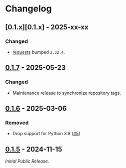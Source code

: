 # Changelog

<!--------------------------------------------------------------------->

## [0.1.x][0.1.x] - 2025-xx-xx

### Changed

* [requests][requests] bumped `2.32.4`.

<!--------------------------------------------------------------------->

## [0.1.7][0.1.7] - 2025-05-23

### Changed

* Maintenance release to synchronize repository tags.

<!--------------------------------------------------------------------->

## [0.1.6][0.1.6] - 2025-03-06

### Removed

* Drop support for Python 3.8 ([#5][issue5])

<!--------------------------------------------------------------------->

## [0.1.5][0.1.5] - 2024-11-15

_Initial Public Release._

<!--------------------------------------------------------------------->

[0.1.5]: https://github.com/geozeke/parser201/releases/tag/v0.1.5
[0.1.6]: https://github.com/geozeke/parser201/releases/tag/v0.1.6
[0.1.7]: https://github.com/geozeke/parser201/releases/tag/v0.1.7
[issue5]: https://github.com/geozeke/vbart/issues/5
[requests]: https://github.com/psf/requests
